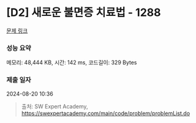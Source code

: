 # [D2] 새로운 불면증 치료법 - 1288 

[문제 링크](https://swexpertacademy.com/main/code/problem/problemDetail.do?contestProbId=AV18_yw6I9MCFAZN) 

### 성능 요약

메모리: 48,444 KB, 시간: 142 ms, 코드길이: 329 Bytes

### 제출 일자

2024-08-20 10:36



> 출처: SW Expert Academy, https://swexpertacademy.com/main/code/problem/problemList.do